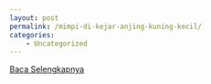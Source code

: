 ```yaml
---
layout: post
permalink: /mimpi-di-kejar-anjing-kuning-kecil/
categories:
    - Uncategorized
---
```


[Baca Selengkapnya](/01)